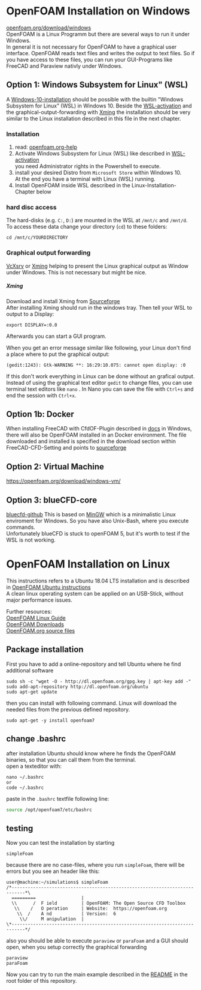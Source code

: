 
OpenFOAM Installation on Windows
===============================================================================
[openfoam.org/download/windows](https://openfoam.org/download/windows/)  
OpenFOAM is a Linux Programm but there are several ways to run it under Windows.  
In general it is not necessary for OpenFOAM to have a graphical user interface. 
OpenFOAM reads text files and writes the output to text files. 
So if you have access to these files, you can run your GUI-Programs like FreeCAD and Paraview nativly under Windows.


Option 1: Windows Subsystem for Linux" (WSL)
---------------------------------------------------------------------
A [Windows-10-installation] should be possible with the builtin "Windows Subsystem for Linux" (WSL) in Windows 10. 
Beside the [WSL-activation] and the graphical-output-forwarding with [Xming] the installation should be very similar to the Linux installation described in this file in the next chapter.  


### Installation
1. read: [openfoam.org-help](https://openfoam.org/download/windows-10/)
2. Activate Windows Subsystem for Linux (WSL) like described in [WSL-activation]  
   you need Administrator rights in the Powershell to execute.  
3. install your desired Distro from `Microsoft Store` within Windows 10.  
   At the end you have a terminal with Linux (WSL) running. 
4. Install OpenFOAM inside WSL described in the Linux-Installation-Chapter below  

[Windows-10-installation]: https://openfoam.org/download/windows-10/  
[WSL-activation]: https://docs.microsoft.com/en-gb/windows/wsl/install-win10  


### hard disc access
The hard-disks (e.g. `C:`, `D:`) are mounted in the WSL at `/mnt/c` and `/mnt/d`. 
To access these data change your directory (`cd`) to these folders:

    cd /mnt/c/YOURDIRECTORY


### Graphical output forwarding
[VcXsrv] or [Xming] helping to present the Linux graphical output as Window under Windows. 
This is not necessary but might be nice. 

[VcXsrv]: https://sourceforge.net/projects/vcxsrv/
[Xming]:  https://de.wikipedia.org/wiki/Xming  

##### Xming
Download and install Xming from [Sourceforge](https://sourceforge.net/projects/xming/)  
After installing Xming should run in the windows tray. Then tell your WSL to output to a Display:

    export DISPLAY=:0.0

Afterwards you can start a GUI program.  

When you get an error message similar like following, your Linux don't find a place where to put the graphical output: 

    (gedit:1243): Gtk-WARNING **: 16:29:10.075: cannot open display: :0

If this don't work everything in Linux can be done without an grafical output.
Instead of using the graphical text editor `gedit` to change files, you can use terminal text editors like `nano` . 
In Nano you can save the file with `Ctrl+s` and end the session with `Ctrl+x`. 



Option 1b: Docker
---------------------------------------------------------------------
When installing FreeCAD with CfdOF-Plugin described in [docs](freecad-cfdof.md) in Windows, there will also be OpenFOAM installed in an Docker environment. 
The file downloaded and installed is specified in the download section within FreeCAD-CFD-Setting and points to [sourceforge](https://sourceforge.net/projects/openfoam/files/v2006/OpenCFD-OpenFOAM4WindowsInstaller-v2006.exe/download) 


Option 2: Virtual Machine
---------------------------------------------------------------------
https://openfoam.org/download/windows-vm/


Option 3: blueCFD-core
---------------------------------------------------------------------
[bluecfd-github](http://bluecfd.github.io/Core/)
This is based on [MinGW](http://www.mingw.org/) which is a minimalistic Linux enviroment for Windows. So you have also Unix-Bash, where you execute commands.  
Unfortunately blueCFD is stuck to openFOAM 5, but it's worth to test if the WSL is not working.  



OpenFOAM Installation on Linux
===============================================================================

This instructions refers to a Ubuntu 18.04 LTS installation and is described in [OpenFOAM Ubuntu instructions](https://openfoam.org/download/7-ubuntu/)  
A clean linux operating system can be applied on an USB-Stick, without major performance issues.  

Further resources:  
[OpenFOAM Linux Guide](https://cfd.direct/openfoam/linux-guide/)  
[OpenFOAM Downloads](https://cfd.direct/openfoam/download/)  
[OpenFOAM.org source files](https://github.com/OpenFOAM/OpenFOAM-7)  


Package installation 
---------------------------------------------------------------------
First you have to add a online-repository and tell Ubuntu where he find additional software

    sudo sh -c "wget -O - http://dl.openfoam.org/gpg.key | apt-key add -"
    sudo add-apt-repository http://dl.openfoam.org/ubuntu
    sudo apt-get update

then you can install with following command. Linux will download the needed files from the previous defined repository. 

    sudo apt-get -y install openfoam7


change .bashrc
---------------------------------------------------------------------
after installation Ubuntu should know where he finds the OpenFOAM binaries, so that you can call them from the terminal.  
open a texteditor with: 

    nano ~/.bashrc
    or
    code ~/.bashrc

paste in the `.bashrc` textfile following line: 

~~~bash
source /opt/openfoam7/etc/bashrc
~~~


testing
---------------------------------------------------------------------
Now you can test the installation by starting 

    simpleFoam

because there are no case-files, where you run `simpleFoam`, there will be errors but you see an header like this:  

~~~
user@machine:~/simulations$ simpleFoam 
/*---------------------------------------------------------------------------*\
  =========                 |
  \\      /  F ield         | OpenFOAM: The Open Source CFD Toolbox
   \\    /   O peration     | Website:  https://openfoam.org
    \\  /    A nd           | Version:  6
     \\/     M anipulation  |
\*---------------------------------------------------------------------------*/
~~~

also you should be able to execute `paraview` or `paraFoam` and a GUI should open, when you setup correctly the graphical forwarding

    paraview
    paraFoam

Now you can try to run the main example described in the [README](../../README.md) in the root folder of this repository. 
